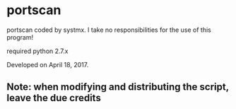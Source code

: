 # portscan

portscan coded by systmx.
I take no responsibilities for the use of this program!

required python 2.7.x

Developed on April 18, 2017.


<h2>Note: when modifying and distributing the script, leave the due credits</h2>
